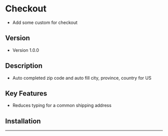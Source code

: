 # Checkout
* Add some custom for checkout


## Version 
* Version 1.0.0


## Description 
* Auto completed zip code and auto fill city, province, country for US


## Key Features
* Reduces typing for a common shipping address



## Installation


---


